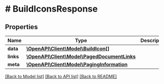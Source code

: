 # # BuildIconsResponse

## Properties

Name | Type | Description | Notes
------------ | ------------- | ------------- | -------------
**data** | [**\OpenAPI\Client\Model\BuildIcon[]**](BuildIcon.md) |  | 
**links** | [**\OpenAPI\Client\Model\PagedDocumentLinks**](PagedDocumentLinks.md) |  | 
**meta** | [**\OpenAPI\Client\Model\PagingInformation**](PagingInformation.md) |  | [optional] 

[[Back to Model list]](../../README.md#documentation-for-models) [[Back to API list]](../../README.md#documentation-for-api-endpoints) [[Back to README]](../../README.md)


